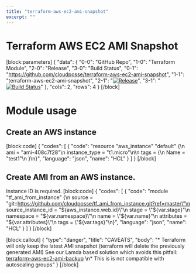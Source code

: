 ```yaml
---
title: "terraform-aws-ec2-ami-snapshot"
excerpt: ""
---
```

# Terraform AWS EC2 AMI Snapshot
[block:parameters]
{
  "data": {
    "0-0": "GitHub Repo",
    "1-0": "Terraform Module",
    "2-0": "Release",
    "3-0": "Build Status",
    "0-1": "https://github.com/cloudposse/terraform-aws-ec2-ami-snapshot",
    "1-1": "terraform-aws-ec2-ami-snapshot",
    "2-1": "[![Release](https://img.shields.io/github/release/cloudposse/terraform-aws-ec2-ami-snapshot.svg)](https://github.com/cloudposse/terraform-aws-ec2-ami-snapshot/releases)",
    "3-1": "[![Build Status](https://travis-ci.org/cloudposse/terraform-aws-ec2-ami-snapshot.svg?branch=master)](https://travis-ci.org/cloudposse/terraform-aws-ec2-ami-snapshot)"
  },
  "cols": 2,
  "rows": 4
}
[/block]

# Module usage

## Create an AWS instance
[block:code]
{
  "codes": [
    {
      "code": "resource \"aws_instance\" \"default\" {\n  ami           = \"ami-408c7f28\"\n  instance_type = \"t1.micro\"\n\n  tags = {\n    Name = \"test1\"\n  }\n}",
      "language": "json",
      "name": "HCL"
    }
  ]
}
[/block]
## Create AMI from an AWS instance. 

Instance ID is required.
[block:code]
{
  "codes": [
    {
      "code": "module \"tf_ami_from_instance\" {\n  source             = \"git::https://github.com/cloudposse/tf_ami_from_instance.git?ref=master\"\n  source_instance_id = \"${aws_instance.web.id}\"\n  stage              = \"${var.stage}\"\n  namespace          = \"${var.namespace}\"\n  name               = \"${var.name}\"\n  attributes         = \"${var.attributes}\"\n  tags               = \"${var.tags}\"\n}",
      "language": "json",
      "name": "HCL"
    }
  ]
}
[/block]

[block:callout]
{
  "type": "danger",
  "title": "CAVEATS",
  "body": "* Terraform will only keep the latest AMI snapshot (terraform will delete the previously generated AMI) See our Lamda based solution which avoids this pitfall: [terraform-aws-ec2-ami-backup](doc:terraform-aws-ec2-ami-backup) \n* This is is not compatible with autoscaling groups"
}
[/block]